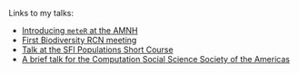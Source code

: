 Links to my talks:

- [Introducing `meteR` at the AMNH](https://ajrominger.github.io/talks/2017-09-27_meteR-AMNH)
- [First Biodiversity RCN meeting](https://ajrominger.github.io/talks/2018-06-13_biodivRCN)
- [Talk at the SFI Populations Short Course](https://ajrominger.github.io/talks/2018-10-15_populationsSC)
- [A brief talk for the Computation Social Science Society of the Americas](https://ajrominger.github.io/talks/2018-10-25_popSubcon)
